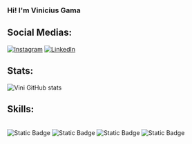 
### Hi! I'm Vinicius Gama 

## Social Medias:

[![Instagram](https://img.shields.io/badge/Instagram-E4405F?style=for-the-badge&logo=instagram&logoColor=white)](https://www.instagram.com/v1n1_g4m4/)
[![LinkedIn](https://img.shields.io/badge/LinkedIn-0077B5?style=for-the-badge&logo=linkedin&logoColor=white)]([https://www.linkedin.com/in//](https://www.linkedin.com/in/viniciusgamaquinasilva/))

## Stats:

![Vini GitHub stats](https://github-readme-stats.vercel.app/api?username=ViniciusGamaQ&show_icons=true&theme=tokyonight)

## Skills:

<div style="display: inline_block"><br/>
  <img alt="Static Badge" src="https://img.shields.io/badge/HTML-black?logo=HTML5">
  <img alt="Static Badge" src="https://img.shields.io/badge/CSS-black?logo=CSS3&logoColor=1572B6">
  <img alt="Static Badge" src="https://img.shields.io/badge/JavaScript-black?logo=JavaScript">
  <img alt="Static Badge" src="https://img.shields.io/badge/Bootstrap-black?logo=Bootstrap">




